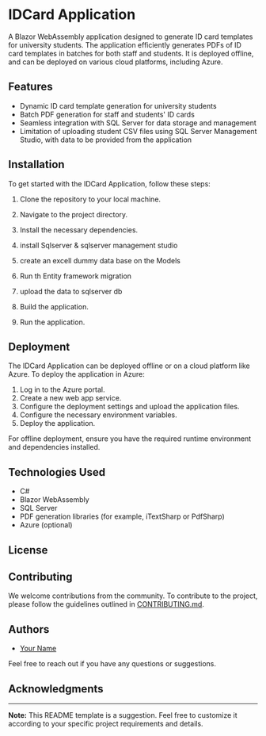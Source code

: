 # IDCard Application

A Blazor WebAssembly application designed to generate ID card templates for university students. The application efficiently generates PDFs of ID card templates in batches for both staff and students. It is deployed offline, and can be deployed on various cloud platforms, including Azure.

## Features

- Dynamic ID card template generation for university students
- Batch PDF generation for staff and students' ID cards
- Seamless integration with SQL Server for data storage and management
- Limitation of uploading student CSV files using SQL Server Management Studio, with data to be provided from the application

## Installation

To get started with the IDCard Application, follow these steps:

1. Clone the repository to your local machine.

2. Navigate to the project directory.
   
3. Install the necessary dependencies.
4. install Sqlserver & sqlserver management studio
5. create an excell dummy data base on the Models
6. Run th Entity framework migration
7. upload the data to sqlserver db
   

9. Build the application.
   
10. Run the application.
   
## Deployment

The IDCard Application can be deployed offline or on a cloud platform like Azure. To deploy the application in Azure:

1. Log in to the Azure portal.
2. Create a new web app service.
3. Configure the deployment settings and upload the application files.
4. Configure the necessary environment variables.
5. Deploy the application.

For offline deployment, ensure you have the required runtime environment and dependencies installed.

## Technologies Used

- C#
- Blazor WebAssembly
- SQL Server
- PDF generation libraries (for example, iTextSharp or PdfSharp)
- Azure (optional)

## License


## Contributing

We welcome contributions from the community. To contribute to the project, please follow the guidelines outlined in [CONTRIBUTING.md](./CONTRIBUTING.md).

## Authors

- [Your Name](https://github.com/Danmanu44)

Feel free to reach out if you have any questions or suggestions.

## Acknowledgments



---

**Note:** This README template is a suggestion. Feel free to customize it according to your specific project requirements and details.


